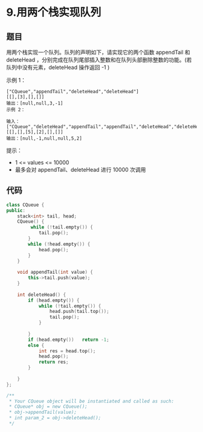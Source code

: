 # 9.用两个栈实现队列

## 题目

用两个栈实现一个队列。队列的声明如下，请实现它的两个函数 appendTail 和 deleteHead ，分别完成在队列尾部插入整数和在队列头部删除整数的功能。(若队列中没有元素，deleteHead 操作返回 -1 )



示例 1：

```输入：
["CQueue","appendTail","deleteHead","deleteHead"]
[[],[3],[],[]]
输出：[null,null,3,-1]
示例 2：
```

```
输入：
["CQueue","deleteHead","appendTail","appendTail","deleteHead","deleteHead"]
[[],[],[5],[2],[],[]]
输出：[null,-1,null,null,5,2]
```

提示：

- 1 <= values <= 10000
- 最多会对 appendTail、deleteHead 进行 10000 次调用



## 代码

```cpp
class CQueue {
public:
    stack<int> tail, head;
    CQueue() {
         while (!tail.empty()) {
            tail.pop();
        }
        while (!head.empty()) {
            head.pop();
        }
    }
    
    void appendTail(int value) {
        this->tail.push(value);
    }
    
    int deleteHead() {
        if (head.empty()) {
            while (!tail.empty()) {
                head.push(tail.top());
                tail.pop();
            }
            
        }
        if (head.empty())   return -1;
        else {
            int res = head.top();
            head.pop();
            return res;
        }
        
    }
};

/**
 * Your CQueue object will be instantiated and called as such:
 * CQueue* obj = new CQueue();
 * obj->appendTail(value);
 * int param_2 = obj->deleteHead();
 */
```

